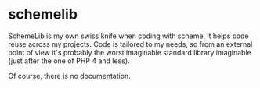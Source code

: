 # schemelib

SchemeLib is my own swiss knife when coding with scheme, it helps code reuse across my projects.
Code is tailored to my needs, so from an external point of view it's probably the worst imaginable standard library imaginable (just after the one of PHP 4 and less).

Of course, there is no documentation. 

